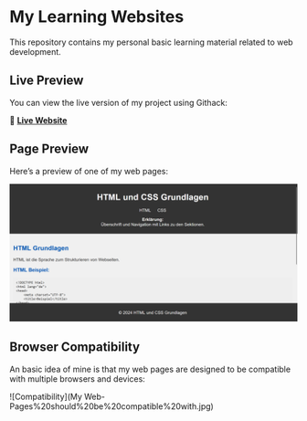 # My Learning Websites  

This repository contains my personal basic learning material related to web development.

## Live Preview  

You can view the live version of my project using Githack:  

🔗 **[Live Website](https://rawcdn.githack.com/KLubina/learning-website-basics-of-web-development/1612b7d79722385fed685e4747abfeec433ebb02/index.html)**  

## Page Preview  

Here’s a preview of one of my web pages:  

![Page Preview](page-preview-for-readme.png)  

## Browser Compatibility  

An basic idea of mine is that my web pages are designed to be compatible with multiple browsers and devices:  

![Compatibility](My Web-Pages%20should%20be%20compatible%20with.jpg)  